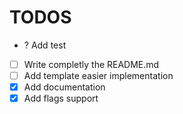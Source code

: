 # TODOS

-   ? Add test
-   [ ] Write completly the README.md
-   [ ] Add template easier implementation
-   [x] Add documentation
-   [x] Add flags support
